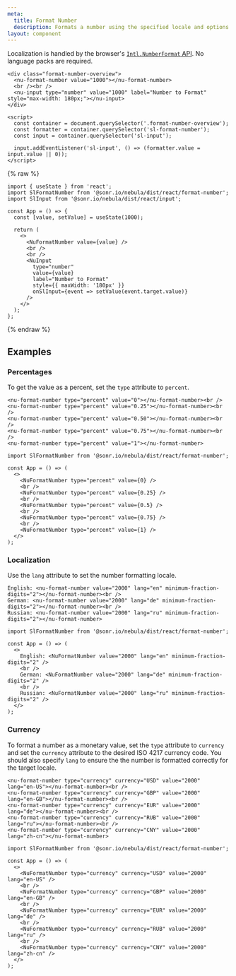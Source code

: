 ```yaml
---
meta:
  title: Format Number
  description: Formats a number using the specified locale and options.
layout: component
---
```


Localization is handled by the browser's [`Intl.NumberFormat` API](https://developer.mozilla.org/en-US/docs/Web/JavaScript/Reference/Global_Objects/Intl/NumberFormat/NumberFormat). No language packs are required.

```html:preview
<div class="format-number-overview">
  <nu-format-number value="1000"></nu-format-number>
  <br /><br />
  <nu-input type="number" value="1000" label="Number to Format" style="max-width: 180px;"></nu-input>
</div>

<script>
  const container = document.querySelector('.format-number-overview');
  const formatter = container.querySelector('sl-format-number');
  const input = container.querySelector('sl-input');

  input.addEventListener('sl-input', () => (formatter.value = input.value || 0));
</script>
```

{% raw %}

```jsx:react
import { useState } from 'react';
import SlFormatNumber from '@sonr.io/nebula/dist/react/format-number';
import SlInput from '@sonr.io/nebula/dist/react/input';

const App = () => {
  const [value, setValue] = useState(1000);

  return (
    <>
      <NuFormatNumber value={value} />
      <br />
      <br />
      <NuInput
        type="number"
        value={value}
        label="Number to Format"
        style={{ maxWidth: '180px' }}
        onSlInput={event => setValue(event.target.value)}
      />
    </>
  );
};
```

{% endraw %}

## Examples

### Percentages

To get the value as a percent, set the `type` attribute to `percent`.

```html:preview
<nu-format-number type="percent" value="0"></nu-format-number><br />
<nu-format-number type="percent" value="0.25"></nu-format-number><br />
<nu-format-number type="percent" value="0.50"></nu-format-number><br />
<nu-format-number type="percent" value="0.75"></nu-format-number><br />
<nu-format-number type="percent" value="1"></nu-format-number>
```

```jsx:react
import SlFormatNumber from '@sonr.io/nebula/dist/react/format-number';

const App = () => (
  <>
    <NuFormatNumber type="percent" value={0} />
    <br />
    <NuFormatNumber type="percent" value={0.25} />
    <br />
    <NuFormatNumber type="percent" value={0.5} />
    <br />
    <NuFormatNumber type="percent" value={0.75} />
    <br />
    <NuFormatNumber type="percent" value={1} />
  </>
);
```

### Localization

Use the `lang` attribute to set the number formatting locale.

```html:preview
English: <nu-format-number value="2000" lang="en" minimum-fraction-digits="2"></nu-format-number><br />
German: <nu-format-number value="2000" lang="de" minimum-fraction-digits="2"></nu-format-number><br />
Russian: <nu-format-number value="2000" lang="ru" minimum-fraction-digits="2"></nu-format-number>
```

```jsx:react
import SlFormatNumber from '@sonr.io/nebula/dist/react/format-number';

const App = () => (
  <>
    English: <NuFormatNumber value="2000" lang="en" minimum-fraction-digits="2" />
    <br />
    German: <NuFormatNumber value="2000" lang="de" minimum-fraction-digits="2" />
    <br />
    Russian: <NuFormatNumber value="2000" lang="ru" minimum-fraction-digits="2" />
  </>
);
```

### Currency

To format a number as a monetary value, set the `type` attribute to `currency` and set the `currency` attribute to the desired ISO 4217 currency code. You should also specify `lang` to ensure the the number is formatted correctly for the target locale.

```html:preview
<nu-format-number type="currency" currency="USD" value="2000" lang="en-US"></nu-format-number><br />
<nu-format-number type="currency" currency="GBP" value="2000" lang="en-GB"></nu-format-number><br />
<nu-format-number type="currency" currency="EUR" value="2000" lang="de"></nu-format-number><br />
<nu-format-number type="currency" currency="RUB" value="2000" lang="ru"></nu-format-number><br />
<nu-format-number type="currency" currency="CNY" value="2000" lang="zh-cn"></nu-format-number>
```

```jsx:react
import SlFormatNumber from '@sonr.io/nebula/dist/react/format-number';

const App = () => (
  <>
    <NuFormatNumber type="currency" currency="USD" value="2000" lang="en-US" />
    <br />
    <NuFormatNumber type="currency" currency="GBP" value="2000" lang="en-GB" />
    <br />
    <NuFormatNumber type="currency" currency="EUR" value="2000" lang="de" />
    <br />
    <NuFormatNumber type="currency" currency="RUB" value="2000" lang="ru" />
    <br />
    <NuFormatNumber type="currency" currency="CNY" value="2000" lang="zh-cn" />
  </>
);
```
